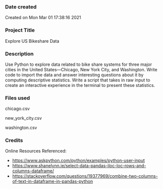 ### Date created
Created on Mon Mar 01 17:38:16 2021

### Project Title
Explore US Bikeshare Data

### Description
Use Python to explore data related to bike share systems for three major cities in the United States—Chicago, New York City, and Washington. Write code to import the data and answer interesting questions about it by computing descriptive statistics. Write a script that takes in raw input to create an interactive experience in the terminal to present these statistics.

### Files used
chicago.csv

new_york_city.csv

washington.csv


### Credits
Online Resources Referenced:
- https://www.askpython.com/python/examples/python-user-input
- https://www.shanelynn.ie/select-data-pandas-iloc-loc-rows-and-columns-dataframe/
- https://stackoverflow.com/questions/19377969/combine-two-columns-of-text-in-dataframe-in-pandas-python
